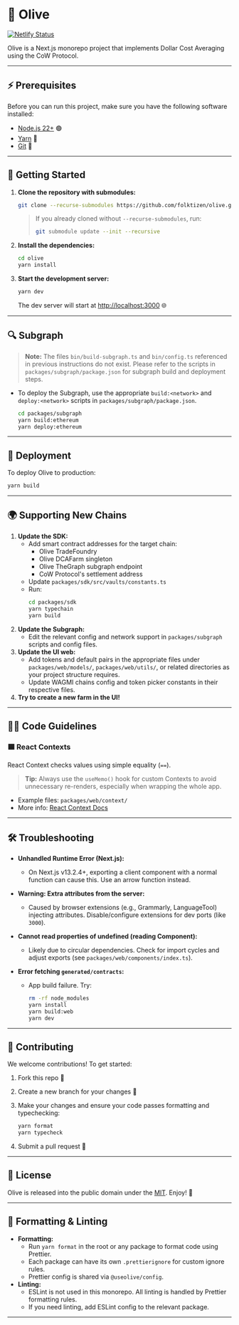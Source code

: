 # 🚀 Olive

[![Netlify Status](https://api.netlify.com/api/v1/badges/c5a9a0d6-d16e-4936-9eea-d310629a179d/deploy-status)](https://app.netlify.com/projects/useolive/deploys)

Olive is a Next.js monorepo project that implements Dollar Cost Averaging using the CoW Protocol.

---

## ⚡️ Prerequisites

Before you can run this project, make sure you have the following software installed:

- [Node.js 22+](https://nodejs.org/) 🟢
- [Yarn](https://yarnpkg.com/) 🧶
- [Git](https://git-scm.com/) 🐙

---

## 🏁 Getting Started

1. **Clone the repository with submodules:**

   ```bash
   git clone --recurse-submodules https://github.com/folktizen/olive.git
   ```

   > If you already cloned without `--recurse-submodules`, run:
   >
   > ```bash
   > git submodule update --init --recursive
   > ```

2. **Install the dependencies:**

   ```bash
   cd olive
   yarn install
   ```

3. **Start the development server:**

   ```bash
   yarn dev
   ```

   The dev server will start at [http://localhost:3000](http://localhost:3000) 🌐

---

## 🔍 Subgraph

> **Note:** The files `bin/build-subgraph.ts` and `bin/config.ts` referenced in previous instructions do not exist. Please refer to the scripts in `packages/subgraph/package.json` for subgraph build and deployment steps.

- To deploy the Subgraph, use the appropriate `build:<network>` and `deploy:<network>` scripts in `packages/subgraph/package.json`.

  ```bash
  cd packages/subgraph
  yarn build:ethereum
  yarn deploy:ethereum
  ```

---

## 🚀 Deployment

To deploy Olive to production:

```bash
yarn build
```

---

## 🌍 Supporting New Chains

1. **Update the SDK:**
   - Add smart contract addresses for the target chain:
     - Olive TradeFoundry
     - Olive DCAFarm singleton
     - Olive TheGraph subgraph endpoint
     - CoW Protocol's settlement address
   - Update `packages/sdk/src/vaults/constants.ts`
   - Run:
     ```bash
     cd packages/sdk
     yarn typechain
     yarn build
     ```
2. **Update the Subgraph:**
   - Edit the relevant config and network support in `packages/subgraph` scripts and config files.
3. **Update the UI web:**
   - Add tokens and default pairs in the appropriate files under `packages/web/models/`, `packages/web/utils/`, or related directories as your project structure requires.
   - Update WAGMI chains config and token picker constants in their respective files.
4. **Try to create a new farm in the UI!**

---

## 🧑‍💻 Code Guidelines

### 🟦 React Contexts

React Context checks values using simple equality (`==`).

> **Tip:** Always use the `useMemo()` hook for custom Contexts to avoid unnecessary re-renders, especially when wrapping the whole app.

- Example files: `packages/web/context/`
- More info: [React Context Docs](https://react.dev/learn/passing-data-deeply-with-context)

---

## 🛠️ Troubleshooting

- **Unhandled Runtime Error (Next.js):**

  - On Next.js v13.2.4+, exporting a client component with a normal function can cause this. Use an arrow function instead.

- **Warning: Extra attributes from the server:**

  - Caused by browser extensions (e.g., Grammarly, LanguageTool) injecting attributes. Disable/configure extensions for dev ports (like `3000`).

- **Cannot read properties of undefined (reading Component):**

  - Likely due to circular dependencies. Check for import cycles and adjust exports (see `packages/web/components/index.ts`).

- **Error fetching `generated/contracts`:**
  - App build failure. Try:
    ```bash
    rm -rf node_modules
    yarn install
    yarn build:web
    yarn dev
    ```

---

## 🤝 Contributing

We welcome contributions! To get started:

1. Fork this repo 🍴
2. Create a new branch for your changes 🌱
3. Make your changes and ensure your code passes formatting and typechecking:

   ```bash
   yarn format
   yarn typecheck
   ```

4. Submit a pull request 🚀

---

## 📄 License

Olive is released into the public domain under the [MIT](LICENSE). Enjoy! 🎉

---

## 🧹 Formatting & Linting

- **Formatting:**
  - Run `yarn format` in the root or any package to format code using Prettier.
  - Each package can have its own `.prettierignore` for custom ignore rules.
  - Prettier config is shared via `@useolive/config`.
- **Linting:**
  - ESLint is not used in this monorepo. All linting is handled by Prettier formatting rules.
  - If you need linting, add ESLint config to the relevant package.

---
